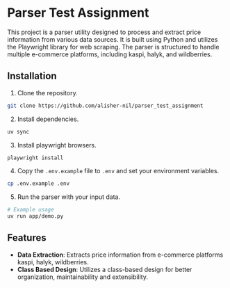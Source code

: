 # Parser Test Assignment

This project is a parser utility designed to process and extract price information from various data sources.
It is built using Python and utilizes the Playwright library for web scraping. The parser is structured to handle multiple e-commerce platforms, including kaspi, halyk, and wildberries.

## Installation

1. Clone the repository.
```bash
git clone https://github.com/alisher-nil/parser_test_assignment
```
2. Install dependencies.
```bash
uv sync
```
3. Install playwright browsers.
```bash
playwright install
```
4. Copy the `.env.example` file to `.env` and set your environment variables.
```bash
cp .env.example .env
```
5. Run the parser with your input data.
```bash
# Example usage
uv run app/demo.py
```

## Features
- **Data Extraction**: Extracts price information from e-commerce platforms kaspi, halyk, wildberries.
- **Class Based Design**: Utilizes a class-based design for better organization, maintainability and extensibility.
